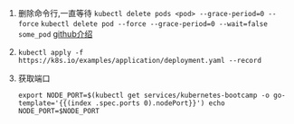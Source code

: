 1. 删除命令行,一直等待
    `kubectl delete pods <pod> --grace-period=0 --force`
    `kubectl delete pod --force --grace-period=0 --wait=false some_pod`
    [github介绍](https://github.com/kubernetes/kubernetes/issues/66478)

2. ```shell
   kubectl apply -f https://k8s.io/examples/application/deployment.yaml --record
   ```

3. 获取端口

     ```export NODE_PORT=$(kubectl get services/kubernetes-bootcamp -o go-template='{{(index .spec.ports 0).nodePort}}') echo NODE_PORT=$NODE_PORT```